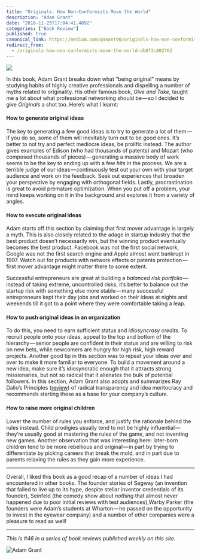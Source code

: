 ```yaml
---
title: "Originals: How Non-Conformists Move the World"
description: "Adam Grant"
date: "2018-11-25T17:04:41.409Z"
categories: ["Book Review"]
published: true
canonical_link: https://medium.com/@anant90/originals-how-non-conformists-move-the-world-db8f3c802762
redirect_from:
  - /originals-how-non-conformists-move-the-world-db8f3c802762
---
```


![](/assets/blog/originals-how-non-conformists-move-the-world/asset-1.jpeg)

In this book, Adam Grant breaks down what “being original” means by studying habits of highly creative professionals and dispelling a number of myths related to originality. His other famous book, _Give and Take_, taught me a lot about what professional networking should be — so I decided to give _Originals_ a shot too. Here’s what I learnt:

#### How to generate original ideas

The key to generating a few good ideas is to try to generate a lot of them — if you do so, some of them will inevitably turn out to be good ones. It’s better to not try and perfect mediocre ideas, be prolific instead. The author gives examples of Edison (who had thousands of patents) and Mozart (who composed thousands of pieces) — generating a massive body of work seems to be the key to ending up with a few _hits_ in the process. We are a terrible judge of our ideas — continuously test out your own with your target audience and work on the feedback. Seek out experiences that broaden your perspective by engaging with orthogonal fields. Lastly, procrastination is great to avoid premature optimization. When you put off a problem, your mind keeps working on it in the background and explores it from a variety of angles.

#### How to execute original ideas

Adam starts off this section by claiming that first mover advantage is largely a myth. This is also closely related to the adage in startup industry that the best product doesn’t necessarily win, but the winning product eventually becomes the best product. Facebook was not the first social network, Google was not the first search engine and Apple almost went bankrupt in 1997. Watch out for products with network effects or patents protection — first mover advantage might matter there to some extent.

Successful entrepreneurs are great at building a *balanced risk portfolio* — instead of taking extreme, uncontrolled risks, it’s better to balance out the startup risk with something else more stable — many successful entrepreneurs kept their day jobs and worked on their ideas at nights and weekends till it got to a point where they were comfortable taking a leap.

#### How to push original ideas in an organization

To do this, you need to earn sufficient status and _idiosyncrasy credits_. To recruit people onto your ideas, appeal to the top and bottom of the hierarchy — senior people are confident in their status and are willing to risk on new bets, while newcomers are hungry for high risk, high reward projects. Another good tip in this section was to repeat your ideas over and over to make it more familiar to everyone. To build a movement around a new idea, make sure it’s idiosyncratic enough that it attracts strong missionaries, but not so radical that it alienates the bulk of potential followers. In this section, Adam Grant also adopts and summarizes Ray Dalio’s Principles ([review](https://anantjain.dev/principles-life-and-work-1854406bb841)) of radical transparency and idea meritocracy and recommends starting these as a base for your company’s culture.

#### How to raise more original children

Lower the number of rules you enforce, and justify the rationale behind the rules instead. Child prodigies usually tend to not be highly influential — they’re usually good at mastering the rules of the game, and not inventing new games. Another observation that was interesting here: later-born children tend to be more rebellious and original — in part by trying to differentiate by picking careers that break the mold, and in part due to parents relaxing the rules as they gain more experience.

---

Overall, I liked this book as a good recap of a number of ideas I had encountered in other books. The founder stories of Segway (an invention that failed to live up to its hype, despite stellar inventor credentials of its founder), Seinfeld (the comedy show about _nothing_ that almost never happened due to poor initial reviews with test audiences),Warby Parker (the founders were Adam’s students at Wharton — he passed on the opportunity to invest in the eyewear company) and a number of other companies were a pleasure to read as well!

---

_This is #46 in a series of book reviews published weekly on this site._

![Adam Grant](/assets/blog/originals-how-non-conformists-move-the-world/asset-2.jpeg)
